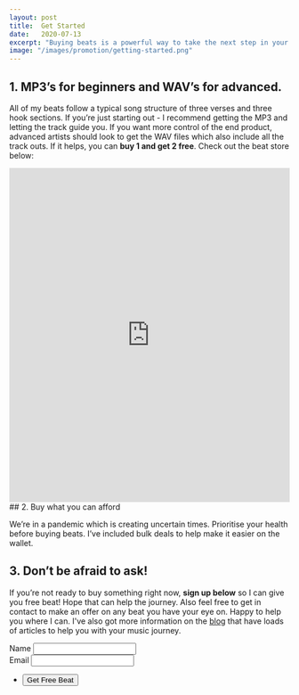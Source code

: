 ```yaml
---
layout: post
title:  Get Started
date:   2020-07-13
excerpt: "Buying beats is a powerful way to take the next step in your music journey. But where do you start? Scroll down for three tips to get started."
image: "/images/promotion/getting-started.png"
---
```


## 1. MP3’s for beginners and WAV’s for advanced. 

All of my beats follow a typical song structure of three verses and three hook sections. If you’re just starting out - I recommend getting the MP3 and letting the track guide you. If you want more control of the end product, advanced artists should look to get the WAV files which also include all the track outs. If it helps, you can **buy 1 and get 2 free**. Check out the beat store below:

<iframe id="soundee_player" frameborder="0" src="https://soundee.com/player/1426?iframe=1" style="width:100%;height:600px;max-width:980px;" allow="autoplay"></iframe>

<br>
## 2. Buy what you can afford

We’re in a pandemic which is creating uncertain times. Prioritise your health before buying beats. I’ve included bulk deals to help make it easier on the wallet.

## 3. Don’t be afraid to ask!

If you’re not ready to buy something right now, **sign up below** so I can give you free beat! Hope that can help the journey. Also feel free to get in contact to make an offer on any beat you have your eye on. Happy to help you where I can. I've also got more information on the [blog](/blog) that have loads of articles to help you with your music journey.

<section>
    <form method="POST" action="https://api.slapform.com/{{site.email}}">
      <div class="field">
        <label for="name">Name</label>
        <input type="text" name="name" id="name" />
      </div>
      <div class="field">
        <label for="email">Email</label>
        <input type="email" name="slap_replyto" id="email" /> <!-- slap_replyto will set the reply-to as the submitter's email! -->
      </div>
      <ul class="actions">
        <li><input type="submit" value="Get Free Beat" /></li>
      </ul>
      <input type="hidden" name="slap_redirect" value="{{site.url}}{{site.slapform_thankyou_page}}" /> <!-- slap_redirect allows you to set a custom redirect/thank you page -->
    </form>
  </section>